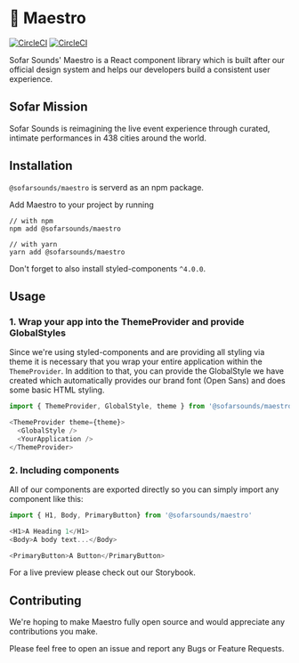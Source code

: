 # 🎻 Maestro

[![CircleCI](https://circleci.com/gh/sofarsounds/maestro/tree/master.svg?style=svg)](https://circleci.com/gh/sofarsounds/maestro/tree/master)
[![CircleCI](https://circleci.com/gh/sofarsounds/maestro/tree/develop.svg?style=svg)](https://circleci.com/gh/sofarsounds/maestro/tree/develop)

Sofar Sounds' Maestro is a React component library which is built after our official design system
and helps our developers build a consistent user experience.

## Sofar Mission

Sofar Sounds is reimagining the live event experience through curated, intimate performances in 438 cities around the world.

## Installation

`@sofarsounds/maestro` is serverd as an npm package.

Add Maestro to your project by running
```
// with npm
npm add @sofarsounds/maestro

// with yarn
yarn add @sofarsounds/maestro
```

Don't forget to also install styled-components `^4.0.0`.

## Usage

### 1. Wrap your app into the ThemeProvider and provide GlobalStyles

Since we're using styled-components and are providing all styling via theme it is necessary
that you wrap your entire application within the `ThemeProvider`. In addition to that, you can
provide the GlobalStyle we have created which automatically provides our brand font (Open Sans)
and does some basic HTML styling.

```js
import { ThemeProvider, GlobalStyle, theme } from '@sofarsounds/maestro'

<ThemeProvider theme={theme}>
  <GlobalStyle />
  <YourApplication />
</ThemeProvider>
```

### 2. Including components

All of our components are exported directly so you can simply import any component like this:

```js
import { H1, Body, PrimaryButton} from '@sofarsounds/maestro'

<H1>A Heading 1</H1>
<Body>A body text...</Body>

<PrimaryButton>A Button</PrimaryButton>
```

For a live preview please check out our Storybook.

## Contributing

We're hoping to make Maestro fully open source and would appreciate any contributions you make.

Please feel free to open an issue and report any Bugs or Feature Requests.
